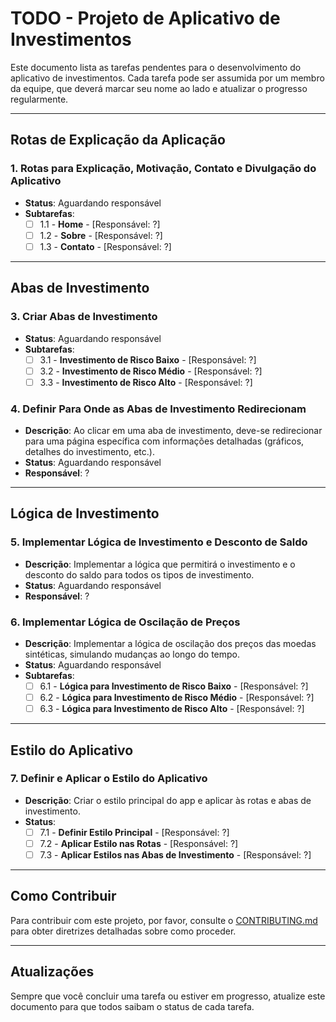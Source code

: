 # TODO - Projeto de Aplicativo de Investimentos

Este documento lista as tarefas pendentes para o desenvolvimento do aplicativo de investimentos. Cada tarefa pode ser assumida por um membro da equipe, que deverá marcar seu nome ao lado e atualizar o progresso regularmente.

---

## Rotas de Explicação da Aplicação

### 1. Rotas para Explicação, Motivação, Contato e Divulgação do Aplicativo
- **Status**: Aguardando responsável
- **Subtarefas**:
  - [ ] 1.1 - **Home** - [Responsável: ?]
  - [ ] 1.2 - **Sobre** - [Responsável: ?]
  - [ ] 1.3 - **Contato** - [Responsável: ?]

---

## Abas de Investimento

### 3. Criar Abas de Investimento
- **Status**: Aguardando responsável
- **Subtarefas**:
  - [ ] 3.1 - **Investimento de Risco Baixo** - [Responsável: ?]
  - [ ] 3.2 - **Investimento de Risco Médio** - [Responsável: ?]
  - [ ] 3.3 - **Investimento de Risco Alto** - [Responsável: ?]

### 4. Definir Para Onde as Abas de Investimento Redirecionam
- **Descrição**: Ao clicar em uma aba de investimento, deve-se redirecionar para uma página específica com informações detalhadas (gráficos, detalhes do investimento, etc.).
- **Status**: Aguardando responsável
- **Responsável**: ?

---

## Lógica de Investimento

### 5. Implementar Lógica de Investimento e Desconto de Saldo
- **Descrição**: Implementar a lógica que permitirá o investimento e o desconto do saldo para todos os tipos de investimento.
- **Status**: Aguardando responsável
- **Responsável**: ?

### 6. Implementar Lógica de Oscilação de Preços
- **Descrição**: Implementar a lógica de oscilação dos preços das moedas sintéticas, simulando mudanças ao longo do tempo.
- **Status**: Aguardando responsável
- **Subtarefas**:
  - [ ] 6.1 - **Lógica para Investimento de Risco Baixo** - [Responsável: ?]
  - [ ] 6.2 - **Lógica para Investimento de Risco Médio** - [Responsável: ?]
  - [ ] 6.3 - **Lógica para Investimento de Risco Alto** - [Responsável: ?]

---

## Estilo do Aplicativo

### 7. Definir e Aplicar o Estilo do Aplicativo
- **Descrição**: Criar o estilo principal do app e aplicar às rotas e abas de investimento.
- **Status**:
  - [ ] 7.1 - **Definir Estilo Principal** - [Responsável: ?]
  - [ ] 7.2 - **Aplicar Estilo nas Rotas** - [Responsável: ?]
  - [ ] 7.3 - **Aplicar Estilos nas Abas de Investimento** - [Responsável: ?]

---

## Como Contribuir

Para contribuir com este projeto, por favor, consulte o [CONTRIBUTING.md](./CONTRIBUTING.md) para obter diretrizes detalhadas sobre como proceder.

---

## Atualizações

Sempre que você concluir uma tarefa ou estiver em progresso, atualize este documento para que todos saibam o status de cada tarefa.

